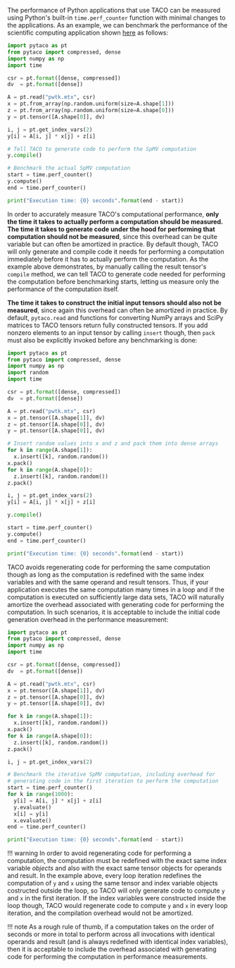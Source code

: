 The performance of Python applications that use TACO can be measured using
Python's built-in `time.perf_counter` function with minimal changes to the
applications.  As an example, we can benchmark the performance of the
scientific computing application shown [here](scientific_computing.md) as
follows:

```python
import pytaco as pt
from pytaco import compressed, dense
import numpy as np
import time

csr = pt.format([dense, compressed])
dv  = pt.format([dense])

A = pt.read("pwtk.mtx", csr)
x = pt.from_array(np.random.uniform(size=A.shape[1]))
z = pt.from_array(np.random.uniform(size=A.shape[0]))
y = pt.tensor([A.shape[0]], dv)

i, j = pt.get_index_vars(2)
y[i] = A[i, j] * x[j] + z[i]

# Tell TACO to generate code to perform the SpMV computation
y.compile()

# Benchmark the actual SpMV computation
start = time.perf_counter()
y.compute()
end = time.perf_counter()

print("Execution time: {0} seconds".format(end - start))
```

In order to accurately measure TACO's computational performance, **only the
time it takes to actually perform a computation should be measured.  The time
it takes to generate code under the hood for performing that computation should
not be measured**, since this overhead can be quite variable but can often be
amortized in practice.  By default though, TACO will only generate and compile
code it needs for performing a computation immediately before it has to
actually perform the computation.  As the example above demonstrates, by
manually calling the result tensor's `compile` method, we can tell TACO to
generate code needed for performing the computation before benchmarking starts,
letting us measure only the performance of the computation itself.

**The time it takes to construct the initial input tensors should also not be
measured**, since again this overhead can often be amortized in practice.  By
default, `pytaco.read` and functions for converting NumPy arrays and SciPy
matrices to TACO tensors return fully constructed tensors.  If you add nonzero
elements to an input tensor by calling `insert` though, then `pack` must also
be explicitly invoked before any benchmarking is done:

```python
import pytaco as pt
from pytaco import compressed, dense
import numpy as np
import random
import time

csr = pt.format([dense, compressed])
dv  = pt.format([dense])

A = pt.read("pwtk.mtx", csr)
x = pt.tensor([A.shape[1]], dv)
z = pt.tensor([A.shape[0]], dv)
y = pt.tensor([A.shape[0]], dv)

# Insert random values into x and z and pack them into dense arrays
for k in range(A.shape[1]):
  x.insert([k], random.random())
x.pack()
for k in range(A.shape[0]):
  z.insert([k], random.random())
z.pack()

i, j = pt.get_index_vars(2)
y[i] = A[i, j] * x[j] + z[i]

y.compile()

start = time.perf_counter()
y.compute()
end = time.perf_counter()

print("Execution time: {0} seconds".format(end - start))
```

TACO avoids regenerating code for performing the same computation though as
long as the computation is redefined with the same index variables and with the
same operand and result tensors.  Thus, if your application executes the same
computation many times in a loop and if the computation is executed on
sufficiently large data sets, TACO will naturally amortize the overhead
associated with generating code for performing the computation.  In such 
scenarios, it is acceptable to include the initial code generation overhead 
in the performance measurement:

```python
import pytaco as pt
from pytaco import compressed, dense
import numpy as np
import time

csr = pt.format([dense, compressed])
dv  = pt.format([dense])

A = pt.read("pwtk.mtx", csr)
x = pt.tensor([A.shape[1]], dv)
z = pt.tensor([A.shape[0]], dv)
y = pt.tensor([A.shape[0]], dv)

for k in range(A.shape[1]):
  x.insert([k], random.random())
x.pack()
for k in range(A.shape[0]):
  z.insert([k], random.random())
z.pack()

i, j = pt.get_index_vars(2)

# Benchmark the iterative SpMV computation, including overhead for 
# generating code in the first iteration to perform the computation
start = time.perf_counter()
for k in range(1000):
  y[i] = A[i, j] * x[j] + z[i]
  y.evaluate()
  x[i] = y[i]
  x.evaluate()
end = time.perf_counter()

print("Execution time: {0} seconds".format(end - start))
```

!!! warning
    In order to avoid regenerating code for performing a computation, the
    computation must be redefined with the exact same index variable *objects*
    and also with the exact same tensor objects for operands and result.  In
    the example above, every loop iteration redefines the computation of `y`
    and `x` using the same tensor and index variable objects costructed outside
    the loop, so TACO will only generate code to compute `y` and `x` in the
    first iteration.  If the index variables were constructed inside the loop
    though, TACO would regenerate code to compute `y` and `x` in every loop
    iteration, and the compilation overhead would not be amortized. 

!!! note
    As a rough rule of thumb, if a computation takes on the order of seconds or
    more in total to perform across all invocations with identical operands and
    result (and is always redefined with identical index variables), then it is
    acceptable to include the overhead associated with generating code for
    performing the computation in performance measurements.
